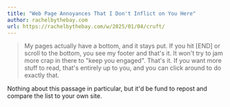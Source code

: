 ```yaml
---
title: "Web Page Annoyances That I Don't Inflict on You Here"
author: rachelbythebay.com
url: https://rachelbythebay.com/w/2025/01/04/cruft/
---
```


> My pages actually have a bottom, and it stays put. If you hit [END] or scroll to the bottom, you see my footer and that's it. It won't try to jam more crap in there to "keep you engaged". That's it. If you want more stuff to read, that's entirely up to you, and you can click around to do exactly that.

Nothing about this passage in particular, but it'd be fund to repost and compare the list to your own site.



